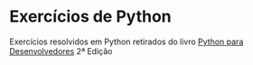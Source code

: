 # Exercícios de Python

Exercícios resolvidos em Python retirados do livro [Python para Desenvolvedores](https://ark4n.files.wordpress.com/2010/01/python_para_desenvolvedores_2ed.pdf) 2ª Edição
